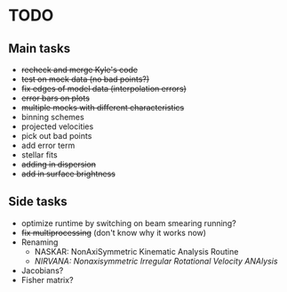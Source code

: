 # TODO

## Main tasks

- ~~recheck and merge Kyle's code~~
- ~~test on mock data (no bad points?)~~
- ~~fix edges of model data (interpolation errors)~~
- ~~error bars on plots~~
- ~~multiple mocks with different characteristics~~
- binning schemes
- projected velocities
- pick out bad points
- add error term
- stellar fits
- ~~adding in dispersion~~
- ~~add in surface brightness~~

## Side tasks

- optimize runtime by switching on beam smearing running?
- ~~fix multiprocessing~~ (don't know why it works now)
- Renaming
    - NASKAR: NonAxiSymmetric Kinematic Analysis Routine
    - *NIRVANA: Nonaxisymmetric Irregular Rotational Velocity ANAlysis*
- Jacobians?
- Fisher matrix?
